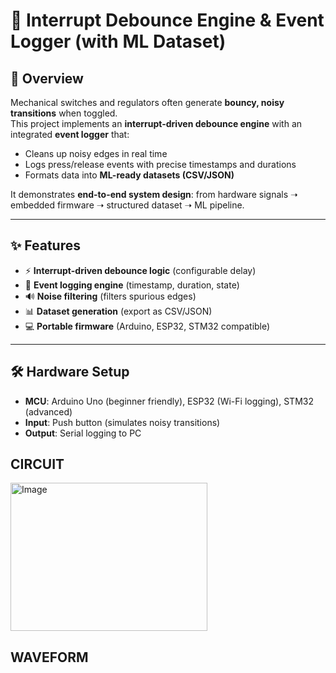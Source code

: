 # 🚦 Interrupt Debounce Engine & Event Logger (with ML Dataset)

## 📖 Overview
Mechanical switches and regulators often generate **bouncy, noisy transitions** when toggled.  
This project implements an **interrupt-driven debounce engine** with an integrated **event logger** that:

- Cleans up noisy edges in real time  
- Logs press/release events with precise timestamps and durations  
- Formats data into **ML-ready datasets (CSV/JSON)**  

It demonstrates **end-to-end system design**: from hardware signals ➝ embedded firmware ➝ structured dataset ➝ ML pipeline.

---

## ✨ Features
- ⚡ **Interrupt-driven debounce logic** (configurable delay)  
- 📝 **Event logging engine** (timestamp, duration, state)  
- 🔊 **Noise filtering** (filters spurious edges)  
- 📊 **Dataset generation** (export as CSV/JSON)  
- 💻 **Portable firmware** (Arduino, ESP32, STM32 compatible)  

---

## 🛠️ Hardware Setup
- **MCU**: Arduino Uno (beginner friendly), ESP32 (Wi-Fi logging), STM32 (advanced)  
- **Input**: Push button (simulates noisy transitions)  
- **Output**: Serial logging to PC  

## CIRCUIT
<img width="315" height="237" alt="Image" src="https://github.com/user-attachments/assets/327a3db4-5070-4436-8c1e-bb4f34f46942" />


## WAVEFORM

